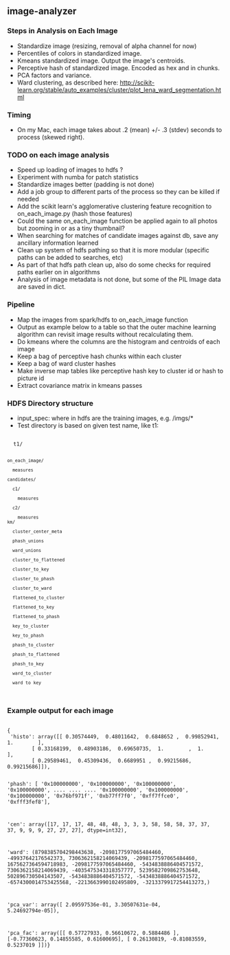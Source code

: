 ## image-analyzer
### Steps in Analysis on Each Image
* Standardize image (resizing, removal of alpha channel for now)
* Percentiles of colors in standardized image.  
* Kmeans standardized image. Output the image's centroids.
* Perceptive hash of standardized image.  Encoded as hex and in chunks.
* PCA factors and variance.
* Ward clustering, as described here: http://scikit-learn.org/stable/auto_examples/cluster/plot_lena_ward_segmentation.html
### Timing
* On my Mac, each image takes about .2 (mean) +/- .3 (stdev) seconds to process (skewed right).

### TODO on each image analysis 
* Speed up loading of images to hdfs ?
* Experiment with numba for patch statistics 
* Standardize images better (padding is not done)
* Add a job group to different parts of the process so they can be killed if needed
* Add the scikit learn's agglomerative clustering feature recognition to on_each_image.py (hash those features)
* Could the same on_each_image function be applied again to all photos but zooming in or as a tiny thumbnail?
* When searching for matches of candidate images against db, save any ancillary information learned
* Clean up system of hdfs pathing so that it is more modular (specific paths can be added to searches, etc)
* As part of that hdfs path clean up, also do some checks for required paths earlier on in algorithms
* Analysis of image metadata is not done, but some of the PIL Image data are saved in dict.

### Pipeline
* Map the images from spark/hdfs to on_each_image function
* Output as example below to a table so that the outer machine learning algorithm can revisit image results without recalculating them.
* Do kmeans where the columns are the histogram and centroids of each image
* Keep a bag of perceptive hash chunks within each cluster
* Keep a bag of ward cluster hashes
* Make inverse map tables like perceptive hash key to cluster id or hash to picture id
* Extract covariance matrix in kmeans passes

### HDFS Directory structure
* input_spec: where in hdfs are the training images, e.g. /imgs/*
* Test directory is based on given test name, like t1:

<code>
  t1/
    
    on_each_image/
    
      measures
    
    candidates/
      
      c1/
      
        measures
    
      c2/
      
        measures
    km/
    
      cluster_center_meta
      
      phash_unions
      
      ward_unions
      
      cluster_to_flattened
      
      cluster_to_key
      
      cluster_to_phash
      
      cluster_to_ward
      
      flattened_to_cluster
      
      flattened_to_key
      
      flattened_to_phash
      
      key_to_cluster
      
      key_to_phash
      
      phash_to_cluster
      
      phash_to_flattened
      
      phash_to_key
      
      ward_to_cluster
      
      ward_to_key

</code>


### Example output for each image
<code>
{
 'histo': array([[ 0.30574449,  0.48011642,  0.6848652 ,  0.99852941,  1.        ],
        [ 0.33168199,  0.48903186,  0.69650735,  1.        ,  1.        ],
        [ 0.29589461,  0.45309436,  0.6689951 ,  0.99215686,  0.99215686]]),
        
'phash': [        '0x100000000',
                  '0x100000000',
                  '0x100000000',
                  '0x100000000',
        ....
        ....
        ....
                  '0x100000000',
                  '0x100000000',
                  '0x100000000',
                  '0x76bf971f',
                  '0xb77ff7f0',
                  '0xff7ffce0',
                  '0xfff3fef8'],

 'cen': array([17, 17, 17, 48, 48, 48,  3,  3,  3, 58, 58, 58, 37, 37, 37,  9,  9,
        9, 27, 27, 27], dtype=int32),
 
'ward': (8798385704298443638,
                           -2098177597065484460,
                           -49937642176542373,
                           7306362158214069439,
                           -2098177597065484460,
                           1675627364594718983,
                           -2098177597065484460,
                           -5434838886404571572,
                           7306362158214069439,
                           -4035475343318357777,
                           5239582709862753648,
                           502896730504143507,
                           -5434838886404571572,
                           -5434838886404571572,
                           -6574300014753425568,
                           -2213663990102495809,
                           -3213379917254413273,)

 'pca_var': array([  2.09597536e-01,   3.30507631e-04,   5.24692794e-05]),
 
 'pca_fac': array([[ 0.57727933,  0.56610672,  0.5884486 ],
        [-0.77360623,  0.14855585,  0.61600695],
        [ 0.26130819, -0.81083559,  0.5237019 ]])}
        
</code>
